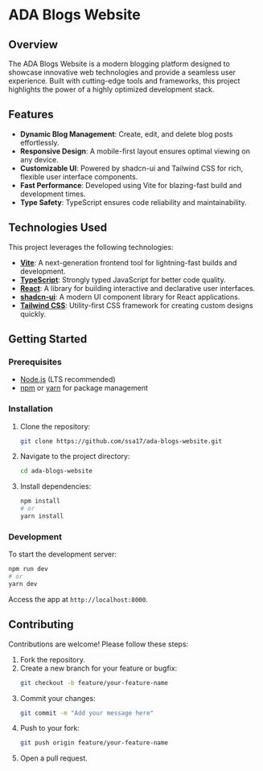 # ADA Blogs Website

## Overview
The ADA Blogs Website is a modern blogging platform designed to showcase innovative web technologies and provide a seamless user experience. Built with cutting-edge tools and frameworks, this project highlights the power of a highly optimized development stack.

## Features
- **Dynamic Blog Management**: Create, edit, and delete blog posts effortlessly.
- **Responsive Design**: A mobile-first layout ensures optimal viewing on any device.
- **Customizable UI**: Powered by shadcn-ui and Tailwind CSS for rich, flexible user interface components.
- **Fast Performance**: Developed using Vite for blazing-fast build and development times.
- **Type Safety**: TypeScript ensures code reliability and maintainability.

## Technologies Used
This project leverages the following technologies:

- **[Vite](https://vitejs.dev/)**: A next-generation frontend tool for lightning-fast builds and development.
- **[TypeScript](https://www.typescriptlang.org/)**: Strongly typed JavaScript for better code quality.
- **[React](https://reactjs.org/)**: A library for building interactive and declarative user interfaces.
- **[shadcn-ui](https://github.com/shadcn/ui)**: A modern UI component library for React applications.
- **[Tailwind CSS](https://tailwindcss.com/)**: Utility-first CSS framework for creating custom designs quickly.

## Getting Started
### Prerequisites
- [Node.js](https://nodejs.org/) (LTS recommended)
- [npm](https://www.npmjs.com/) or [yarn](https://yarnpkg.com/) for package management

### Installation
1. Clone the repository:
   ```bash
   git clone https://github.com/ssa17/ada-blogs-website.git
   ```

2. Navigate to the project directory:
   ```bash
   cd ada-blogs-website
   ```

3. Install dependencies:
   ```bash
   npm install
   # or
   yarn install
   ```

### Development
To start the development server:
```bash
npm run dev
# or
yarn dev
```
Access the app at `http://localhost:8000`.

## Contributing
Contributions are welcome! Please follow these steps:
1. Fork the repository.
2. Create a new branch for your feature or bugfix:
   ```bash
   git checkout -b feature/your-feature-name
   ```
3. Commit your changes:
   ```bash
   git commit -m "Add your message here"
   ```
4. Push to your fork:
   ```bash
   git push origin feature/your-feature-name
   ```
5. Open a pull request.